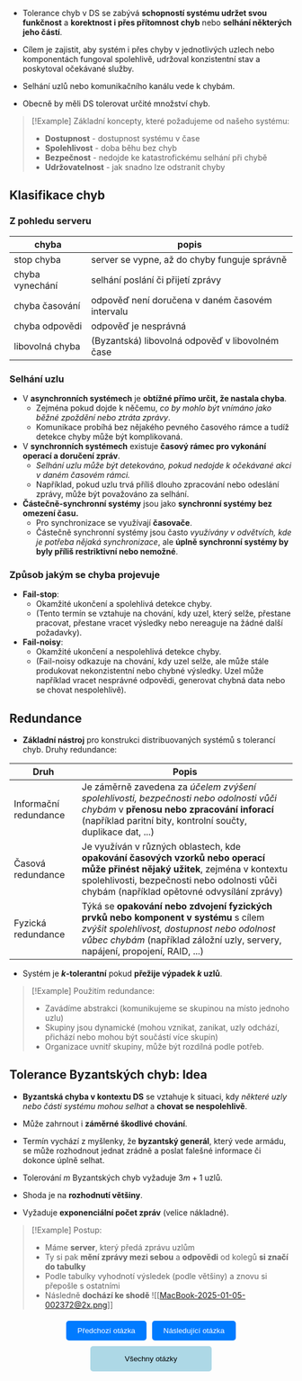 - Tolerance chyb v DS se zabývá **schopností systému udržet svou funkčnost** a **korektnost i přes přítomnost chyb** nebo **selhání některých jeho částí**.
- Cílem je zajistit, aby systém i přes chyby v jednotlivých uzlech nebo komponentách fungoval spolehlivě, udržoval konzistentní stav a poskytoval očekávané služby.

- Selhání uzlů nebo komunikačního kanálu vede k chybám.
- Obecně by měli DS tolerovat určité množství chyb.

>[!Example] Základní koncepty, které požadujeme od našeho systému:
>- **Dostupnost** - dostupnost systému v čase
>- **Spolehlivost** - doba běhu bez chyb
>- **Bezpečnost** - nedojde ke katastrofickému selhání při chybě
>- **Udržovatelnost** - jak snadno lze odstranit chyby

## Klasifikace chyb
### Z pohledu serveru

| chyba           | popis                                           |
| --------------- | ----------------------------------------------- |
| stop chyba      | server se vypne, až do chyby funguje správně    |
| chyba vynechání | selhání poslání či přijetí zprávy               |
| chyba časování  | odpověď není doručena v daném časovém intervalu |
| chyba odpovědi  | odpověď je nesprávná                            |
| libovolná chyba | (Byzantská) libovolná odpověď v libovolném čase |
### Selhání uzlu
- V **asynchronních systémech** je **obtížné přímo určit, že nastala chyba**.
	- Zejména pokud dojde k něčemu, *co by mohlo být vnímáno jako běžné zpoždění nebo ztráta zprávy*.
	- Komunikace probíhá bez nějakého pevného časového rámce a tudíž detekce chyby může být komplikovaná.
- V **synchronních systémech** existuje **časový rámec pro vykonání operací a doručení zpráv**.
	- *Selhání uzlu může být detekováno, pokud nedojde k očekávané akci v daném časovém rámci.*
	- Například, pokud uzlu trvá příliš dlouho zpracování nebo odeslání zprávy, může být považováno za selhání.
- **Částečně-synchronní systémy** jsou jako **synchronní systémy bez omezení času.**
	- Pro synchronizace se využívají **časovače**.
	- Částečně synchronní systémy jsou často *využívány v odvětvích, kde je potřeba nějaká synchronizace*, ale **úplně synchronní systémy by byly příliš restriktivní nebo nemožné**.

### Způsob jakým se chyba projevuje
- **Fail-stop**:
	- Okamžité ukončení a spolehlivá detekce chyby.
	- (Tento termín se vztahuje na chování, kdy uzel, který selže, přestane pracovat, přestane vracet výsledky nebo nereaguje na žádné další požadavky).
- **Fail-noisy**:
	- Okamžité ukončení a nespolehlivá detekce chyby.
	- (Fail-noisy odkazuje na chování, kdy uzel selže, ale může stále produkovat nekonzistentní nebo chybné výsledky. Uzel může například vracet nesprávné odpovědi, generovat chybná data nebo se chovat nespolehlivě).

## Redundance
- **Základní nástroj** pro konstrukci distribuovaných systémů s tolerancí chyb.
Druhy redundance:

| Druh                  | Popis                                                                                                                                                                                                                       |
| --------------------- | --------------------------------------------------------------------------------------------------------------------------------------------------------------------------------------------------------------------------- |
| Informační redundance | Je záměrně zavedena za *účelem zvýšení spolehlivosti, bezpečnosti nebo odolnosti vůči chybám* v **přenosu nebo zpracování inforací** (například paritní bity, kontrolní součty, duplikace dat, ...)                         |
| Časová redundance     | Je využíván v různých oblastech, kde **opakování časových vzorků nebo operací může přinést nějaký užitek**, zejména v kontextu spolehlivosti, bezpečnosti nebo odolnosti vůči chybám (například opětovné odvysílání zprávy) |
| Fyzická redundance    | Týká se **opakování nebo zdvojení fyzických prvků nebo komponent v systému** s cílem *zvýšit spolehlivost, dostupnost nebo odolnost vůbec chybám* (například záložní uzly, servery, napájení, propojení, RAID, ...)         |
- Systém je **$k$-tolerantní** pokud **přežije výpadek $k$ uzlů**.

>[!Example] Použitím redundance:
>- Zavádíme abstrakci (komunikujeme se skupinou na místo jednoho uzlu)
>- Skupiny jsou dynamické (mohou vznikat, zanikat, uzly odchází, přichází nebo mohou být součástí více skupin)
>- Organizace uvnitř skupiny, může být rozdílná podle potřeb.

## Tolerance Byzantských chyb: Idea
- **Byzantská chyba v kontextu DS** se vztahuje k situaci, kdy *některé uzly nebo části systému mohou selhat* a **chovat se nespolehlivě**.
- Může zahrnout i **záměrné škodlivé chování**.
- Termín vychází z myšlenky, že **byzantský generál**, který vede armádu, se může rozhodnout jednat zrádně a poslat falešné informace či dokonce úplně selhat.

- Tolerování $m$ Byzantských chyb vyžaduje $3m+1$ uzlů.
- Shoda je na **rozhodnutí většiny**.
- Vyžaduje **exponenciální počet zpráv** (velice nákladné).

>[!Example] Postup:
>- Máme **server**, který předá zprávu uzlům
>- Ty si pak **mění zprávy mezi sebou** a **odpovědi** od kolegů **si značí do tabulky**
>- Podle tabulky vyhodnotí výsledek (podle většiny) a znovu si přepošle s ostatními
>- Následně **dochází ke shodě**
>![[MacBook-2025-01-05-002372@2x.png]]

<div style="text-align: center; margin-top: 20px;">
    <!-- Horní tlačítka -->
    <div style="display: flex; justify-content: center; gap: 10px; margin-bottom: 10px;">
        <a href="obsidian://open?vault=SZZ-Otazky2024&file=Obor%20AINF-VS%2FPovinn%C4%9B%20voliteln%C3%A9%20p%C5%99edm%C4%9Bty%2FShoda%20v%20DS" style="text-decoration: none;">
            <button style="padding: 10px 20px; background-color: #007BFF; color: white; border: none; border-radius: 5px; cursor: pointer;">
                Předchozí otázka
            </button>
        </a>
        <a href="obsidian://open?vault=SZZ-Otazky2024&file=Obor%20AINF-VS%2FPovinn%C4%9B%20voliteln%C3%A9%20p%C5%99edm%C4%9Bty%2FGlob%C3%A1ln%C3%AD%20stav%20v%20DS" style="text-decoration: none;">
            <button style="padding: 10px 20px; background-color: #007BFF; color: white; border: none; border-radius: 5px; cursor: pointer;">
                Následující otázka
            </button>
        </a>
    </div>
    <!-- Spodní tlačítko -->
    <a href="obsidian://open?vault=SZZ-Otazky2024&file=Obor%20AINF-VS%2F2.%20Povinn%C4%9B%20voliteln%C3%A9%20p%C5%99edm%C4%9Bty" style="text-decoration: none;">
        <button style="padding: 15px 30px; background-color: #ADD8E6; color: black; border: none; border-radius: 5px; cursor: pointer; width: 43%;">
            Všechny otázky
        </button>
    </a>
</div>